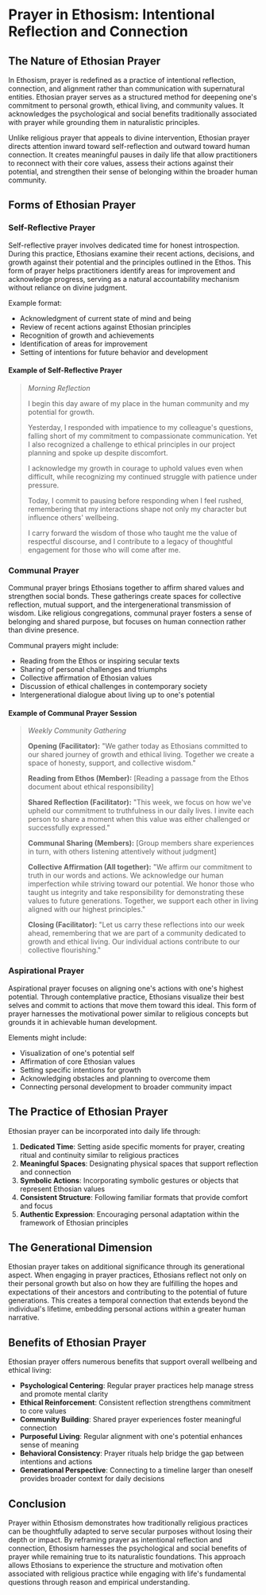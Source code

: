# Prayer in Ethosism: Intentional Reflection and Connection

## The Nature of Ethosian Prayer

In Ethosism, prayer is redefined as a practice of intentional reflection, connection, and alignment rather than communication with supernatural entities. Ethosian prayer serves as a structured method for deepening one's commitment to personal growth, ethical living, and community values. It acknowledges the psychological and social benefits traditionally associated with prayer while grounding them in naturalistic principles.

Unlike religious prayer that appeals to divine intervention, Ethosian prayer directs attention inward toward self-reflection and outward toward human connection. It creates meaningful pauses in daily life that allow practitioners to reconnect with their core values, assess their actions against their potential, and strengthen their sense of belonging within the broader human community.

## Forms of Ethosian Prayer

### Self-Reflective Prayer

Self-reflective prayer involves dedicated time for honest introspection. During this practice, Ethosians examine their recent actions, decisions, and growth against their potential and the principles outlined in the Ethos. This form of prayer helps practitioners identify areas for improvement and acknowledge progress, serving as a natural accountability mechanism without reliance on divine judgment.

Example format:
- Acknowledgment of current state of mind and being
- Review of recent actions against Ethosian principles
- Recognition of growth and achievements
- Identification of areas for improvement
- Setting of intentions for future behavior and development

#### Example of Self-Reflective Prayer

> *Morning Reflection*
> 
> I begin this day aware of my place in the human community and my potential for growth.
> 
> Yesterday, I responded with impatience to my colleague's questions, falling short of my commitment to compassionate communication. Yet I also recognized a challenge to ethical principles in our project planning and spoke up despite discomfort.
> 
> I acknowledge my growth in courage to uphold values even when difficult, while recognizing my continued struggle with patience under pressure.
> 
> Today, I commit to pausing before responding when I feel rushed, remembering that my interactions shape not only my character but influence others' wellbeing.
> 
> I carry forward the wisdom of those who taught me the value of respectful discourse, and I contribute to a legacy of thoughtful engagement for those who will come after me.

### Communal Prayer

Communal prayer brings Ethosians together to affirm shared values and strengthen social bonds. These gatherings create spaces for collective reflection, mutual support, and the intergenerational transmission of wisdom. Like religious congregations, communal prayer fosters a sense of belonging and shared purpose, but focuses on human connection rather than divine presence.

Communal prayers might include:
- Reading from the Ethos or inspiring secular texts
- Sharing of personal challenges and triumphs
- Collective affirmation of Ethosian values
- Discussion of ethical challenges in contemporary society
- Intergenerational dialogue about living up to one's potential

#### Example of Communal Prayer Session

> *Weekly Community Gathering*
> 
> **Opening (Facilitator):** "We gather today as Ethosians committed to our shared journey of growth and ethical living. Together we create a space of honesty, support, and collective wisdom."
> 
> **Reading from Ethos (Member):** [Reading a passage from the Ethos document about ethical responsibility]
> 
> **Shared Reflection (Facilitator):** "This week, we focus on how we've upheld our commitment to truthfulness in our daily lives. I invite each person to share a moment when this value was either challenged or successfully expressed."
> 
> **Communal Sharing (Members):** [Group members share experiences in turn, with others listening attentively without judgment]
> 
> **Collective Affirmation (All together):**
> "We affirm our commitment to truth in our words and actions.
> We acknowledge our human imperfection while striving toward our potential.
> We honor those who taught us integrity and take responsibility for demonstrating these values to future generations.
> Together, we support each other in living aligned with our highest principles."
> 
> **Closing (Facilitator):** "Let us carry these reflections into our week ahead, remembering that we are part of a community dedicated to growth and ethical living. Our individual actions contribute to our collective flourishing."

### Aspirational Prayer

Aspirational prayer focuses on aligning one's actions with one's highest potential. Through contemplative practice, Ethosians visualize their best selves and commit to actions that move them toward this ideal. This form of prayer harnesses the motivational power similar to religious concepts but grounds it in achievable human development.

Elements might include:
- Visualization of one's potential self
- Affirmation of core Ethosian values
- Setting specific intentions for growth
- Acknowledging obstacles and planning to overcome them
- Connecting personal development to broader community impact

## The Practice of Ethosian Prayer

Ethosian prayer can be incorporated into daily life through:

1. **Dedicated Time**: Setting aside specific moments for prayer, creating ritual and continuity similar to religious practices
2. **Meaningful Spaces**: Designating physical spaces that support reflection and connection
3. **Symbolic Actions**: Incorporating symbolic gestures or objects that represent Ethosian values
4. **Consistent Structure**: Following familiar formats that provide comfort and focus
5. **Authentic Expression**: Encouraging personal adaptation within the framework of Ethosian principles

## The Generational Dimension

Ethosian prayer takes on additional significance through its generational aspect. When engaging in prayer practices, Ethosians reflect not only on their personal growth but also on how they are fulfilling the hopes and expectations of their ancestors and contributing to the potential of future generations. This creates a temporal connection that extends beyond the individual's lifetime, embedding personal actions within a greater human narrative.

## Benefits of Ethosian Prayer

Ethosian prayer offers numerous benefits that support overall wellbeing and ethical living:

- **Psychological Centering**: Regular prayer practices help manage stress and promote mental clarity
- **Ethical Reinforcement**: Consistent reflection strengthens commitment to core values
- **Community Building**: Shared prayer experiences foster meaningful connection
- **Purposeful Living**: Regular alignment with one's potential enhances sense of meaning
- **Behavioral Consistency**: Prayer rituals help bridge the gap between intentions and actions
- **Generational Perspective**: Connecting to a timeline larger than oneself provides broader context for daily decisions

## Conclusion

Prayer within Ethosism demonstrates how traditionally religious practices can be thoughtfully adapted to serve secular purposes without losing their depth or impact. By reframing prayer as intentional reflection and connection, Ethosism harnesses the psychological and social benefits of prayer while remaining true to its naturalistic foundations. This approach allows Ethosians to experience the structure and motivation often associated with religious practice while engaging with life's fundamental questions through reason and empirical understanding.
